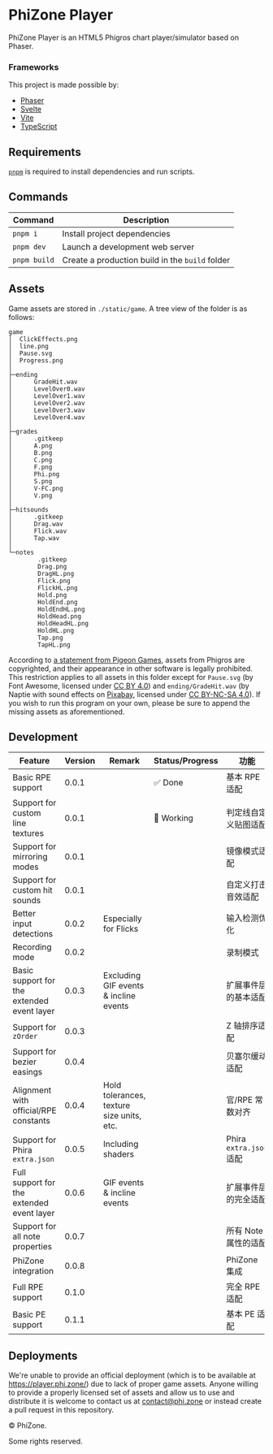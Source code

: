 # PhiZone Player

PhiZone Player is an HTML5 Phigros chart player/simulator based on Phaser.

### Frameworks

This project is made possible by:

- [Phaser](https://github.com/phaserjs/phaser)
- [Svelte](https://github.com/sveltejs/kit)
- [Vite](https://github.com/vitejs/vite)
- [TypeScript](https://github.com/microsoft/TypeScript)

## Requirements

[`pnpm`](https://pnpm.io) is required to install dependencies and run scripts.

## Commands

| Command      | Description                                     |
| ------------ | ----------------------------------------------- |
| `pnpm i`     | Install project dependencies                    |
| `pnpm dev`   | Launch a development web server                 |
| `pnpm build` | Create a production build in the `build` folder |

## Assets

Game assets are stored in `./static/game`. A tree view of the folder is as follows:

```
game
│  ClickEffects.png
│  line.png
│  Pause.svg
│  Progress.png
│
├─ending
│      GradeHit.wav
│      LevelOver0.wav
│      LevelOver1.wav
│      LevelOver2.wav
│      LevelOver3.wav
│      LevelOver4.wav
│
├─grades
│      .gitkeep
│      A.png
│      B.png
│      C.png
│      F.png
│      Phi.png
│      S.png
│      V-FC.png
│      V.png
│
├─hitsounds
│      .gitkeep
│      Drag.wav
│      Flick.wav
│      Tap.wav
│
└─notes
        .gitkeep
        Drag.png
        DragHL.png
        Flick.png
        FlickHL.png
        Hold.png
        HoldEnd.png
        HoldEndHL.png
        HoldHead.png
        HoldHeadHL.png
        HoldHL.png
        Tap.png
        TapHL.png
```

According to [a statement from Pigeon Games](https://www.bilibili.com/opus/624904779363026292), assets from Phigros are copyrighted, and their appearance in other software is legally prohibited. This restriction applies to all assets in this folder except for `Pause.svg` (by Font Awesome, licensed under [CC BY 4.0](http://creativecommons.org/licenses/by/4.0)) and `ending/GradeHit.wav` (by Naptie with sound effects on [Pixabay](https://pixabay.com), licensed under [CC BY-NC-SA 4.0](https://creativecommons.org/licenses/by-nc-sa/4.0/)). If you wish to run this program on your own, please be sure to append the missing assets as aforementioned.

## Development

| Feature                                    | Version | Remark                                    | Status/Progress | 功能                    |
| ------------------------------------------ | ------- | ----------------------------------------- | --------------- | ----------------------- |
| Basic RPE support                          | 0.0.1   |                                           | ✅ Done         | 基本 RPE 适配           |
| Support for custom line textures           | 0.0.1   |                                           | 🚧 Working      | 判定线自定义贴图适配    |
| Support for mirroring modes                | 0.0.1   |                                           |                 | 镜像模式适配            |
| Support for custom hit sounds              | 0.0.1   |                                           |                 | 自定义打击音效适配      |
| Better input detections                    | 0.0.2   | Especially for Flicks                     |                 | 输入检测优化            |
| Recording mode                             | 0.0.2   |                                           |                 | 录制模式                |
| Basic support for the extended event layer | 0.0.3   | Excluding GIF events & incline events     |                 | 扩展事件层的基本适配    |
| Support for `zOrder`                       | 0.0.3   |                                           |                 | Z 轴排序适配            |
| Support for bezier easings                 | 0.0.4   |                                           |                 | 贝塞尔缓动适配          |
| Alignment with official/RPE constants      | 0.0.4   | Hold tolerances, texture size units, etc. |                 | 官/RPE 常数对齐         |
| Support for Phira `extra.json`             | 0.0.5   | Including shaders                         |                 | Phira `extra.json` 适配 |
| Full support for the extended event layer  | 0.0.6   | GIF events & incline events               |                 | 扩展事件层的完全适配    |
| Support for all note properties            | 0.0.7   |                                           |                 | 所有 Note 属性的适配    |
| PhiZone integration                        | 0.0.8   |                                           |                 | PhiZone 集成            |
| Full RPE support                           | 0.1.0   |                                           |                 | 完全 RPE 适配           |
| Basic PE support                           | 0.1.1   |                                           |                 | 基本 PE 适配            |

## Deployments

We're unable to provide an official deployment (which is to be available at https://player.phi.zone/) due to lack of proper game assets. Anyone willing to provide a properly licensed set of assets and allow us to use and distribute it is welcome to contact us at [contact@phi.zone](mailto:contact@phi.zone) or instead create a pull request in this repository.

&copy; PhiZone.

Some rights reserved.

